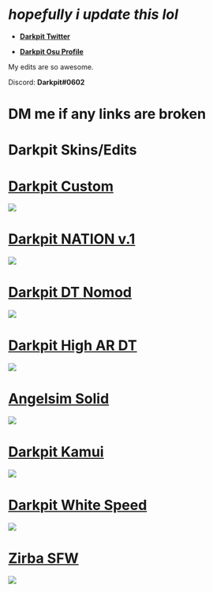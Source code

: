 # *hopefully i update this lol*  

* [**Darkpit Twitter**](https://twitter.com/Darkpitqwc)

* [**Darkpit Osu Profile**](https://osu.ppy.sh/users/7031074)

My edits are so awesome.

Discord: **Darkpit#0602**

# **DM me if any links are broken**

# Darkpit Skins/Edits

# [Darkpit Custom](https://www.mediafire.com/file/lg7aferpdyxgam5/Darkpit_Custom.osk/file)
![](https://i.imgur.com/I0pPYPv.png)
# [Darkpit NATION v.1](https://www.mediafire.com/file/8pyikxjl2jo0hbt/Darkpit_NATION_V.1.osk/file)
![](https://i.imgur.com/al1bswR.png)
# [Darkpit DT Nomod](https://www.mediafire.com/file/vdovrgatw95kafq/Darkpit_DT_Nomod.osk/file)
![](https://i.imgur.com/mF80THc.png)
# [Darkpit High AR DT](https://www.mediafire.com/file/8j5ax1u8nz4lcvw/Darkpit_High_AR_DT.osk/file)
![](https://i.imgur.com/d3UJrdV.png)
# [Angelsim Solid](https://www.mediafire.com/file/facyjme5c2sa9pq/Angelsim_Solid.osk/file)
![](https://i.imgur.com/0rVjVT9.png)
# [Darkpit Kamui](https://www.mediafire.com/file/2getgba20x7reay/Darkpit_Kamui.osk/file)
![](https://i.imgur.com/9T5Md9X.png)
# [Darkpit White Speed](https://www.mediafire.com/file/k8qrvp0gid13vy8/Darkpit_White_Speed.osk/file)
![](https://i.imgur.com/YFNBH5N.png)
# [Zirba SFW](https://www.mediafire.com/file/m846uttn1lqxdk7/Zirba_SFW.osk/file)
![](https://i.imgur.com/sGECiqL.png)
